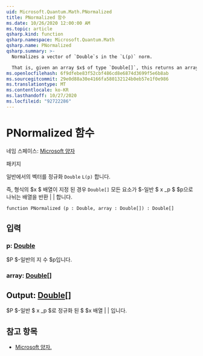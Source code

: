 ```yaml
---
uid: Microsoft.Quantum.Math.PNormalized
title: PNormalized 함수
ms.date: 10/26/2020 12:00:00 AM
ms.topic: article
qsharp.kind: function
qsharp.namespace: Microsoft.Quantum.Math
qsharp.name: PNormalized
qsharp.summary: >-
  Normalizes a vector of `Double`s in the `L(p)` norm.

  That is, given an array $x$ of type `Double[]`, this returns an array where all elements are divided by the $p$-norm $\|x\|_p$.
ms.openlocfilehash: 6f9dfebe83f52cbf486cd8e6874d3699f5e6b8ab
ms.sourcegitcommit: 29e0d88a30e4166fa580132124b0eb57e1f0e986
ms.translationtype: MT
ms.contentlocale: ko-KR
ms.lasthandoff: 10/27/2020
ms.locfileid: "92722286"
---
```

# <a name="pnormalized-function"></a>PNormalized 함수

네임 스페이스: [Microsoft 양자](xref:Microsoft.Quantum.Math)

패키지 [](https://nuget.org/packages/)


일반에서의 벡터를 정규화 `Double` `L(p)` 합니다.

즉, 형식의 $x $ 배열이 지정 된 경우 `Double[]` 모든 요소가 $-일반 $ x _p $ $p으로 나뉘는 배열을 반환 \| \| 합니다.

```qsharp
function PNormalized (p : Double, array : Double[]) : Double[]
```


## <a name="input"></a>입력

### <a name="p--double"></a>p: [Double](xref:microsoft.quantum.lang-ref.double)

$P $-일반의 지 수 $p입니다.


### <a name="array--double"></a>array: [Double](xref:microsoft.quantum.lang-ref.double)[]





## <a name="output--double"></a>Output: [Double](xref:microsoft.quantum.lang-ref.double)[]

$P $-일반 $ x _p $로 정규화 된 $ $x 배열 \| \| 입니다.

## <a name="see-also"></a>참고 항목

- [Microsoft 양자.](xref:Microsoft.Quantum.Math.PNorm)